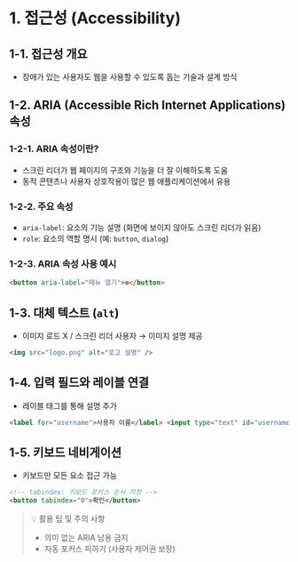 # 1. 접근성 (Accessibility)

## 1-1. 접근성 개요

-   장애가 있는 사용자도 웹을 사용할 수 있도록 돕는 기술과 설계 방식

## 1-2. ARIA (Accessible Rich Internet Applications) 속성

### 1-2-1. ARIA 속성이란?

-   스크린 리더가 웹 페이지의 구조와 기능을 더 잘 이해하도록 도움
-   동적 콘텐츠나 사용자 상호작용이 많은 웹 애플리케이션에서 유용

### 1-2-2. 주요 속성

-   `aria-label`: 요소의 기능 설명 (화면에 보이지 않아도 스크린 리더가 읽음)
-   `role`: 요소의 역할 명시 (예: `button`, `dialog`)

### 1-2-3. ARIA 속성 사용 예시

```html
<button aria-label="메뉴 열기">≡</button>
```

## 1-3. 대체 텍스트 (`alt`)

-   이미지 로드 X / 스크린 리더 사용자 → 이미지 설명 제공

```html
<img src="logo.png" alt="로고 설명" />
```

## 1-4. 입력 필드와 레이블 연결

-   레이블 태그를 통해 설명 추가

```html
<label for="username">사용자 이름</label> <input type="text" id="username" name="username" />
```

## 1-5. 키보드 네비게이션

-   키보드만 모든 요소 접근 가능

```html
<!-- tabindex: 키보드 포커스 순서 지정 -->
<button tabindex="0">확인</button>
```

> 💡 활용 팁 및 주의 사항
>
> -   의미 없는 ARIA 남용 금지
> -   자동 포커스 피하기 (사용자 제어권 보장)
